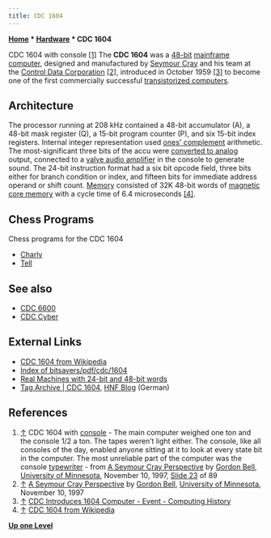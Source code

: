 ```yaml
---
title: CDC 1604
---
```

**[Home](Home "Home") * [Hardware](Hardware "Hardware") * CDC 1604**

[](https://gordonbell.azurewebsites.net/craytalk/sld023.htm) CDC 1604 with console <a id="cite-note-1" href="#cite-ref-1">[1]</a>
The **CDC 1604** was a [48-bit](https://en.wikipedia.org/wiki/48-bit_computing) [mainframe computer](https://en.wikipedia.org/wiki/Mainframe_computer), designed and manufactured by [Seymour Cray](https://en.wikipedia.org/wiki/Seymour_Cray) and his team at the [Control Data Corporation](https://en.wikipedia.org/wiki/Control_Data_Corporation) <a id="cite-note-2" href="#cite-ref-2">[2]</a>, introduced in October 1959 <a id="cite-note-3" href="#cite-ref-3">[3]</a> to become one of the first commercially successful [transistorized computers](https://en.wikipedia.org/wiki/Transistor_computer).

## Architecture

The processor running at 208 kHz contained a 48-bit accumulator (A), a 48-bit mask register (Q), a 15-bit program counter (P), and six 15-bit index registers.
Internal integer representation used [ones' complement](https://en.wikipedia.org/wiki/Ones%27_complement) arithmetic. The most-significant three bits of the accu were [converted to analog](https://en.wikipedia.org/wiki/Digital-to-analog_converter) output, connected to a [valve audio amplifier](https://en.wikipedia.org/wiki/Valve_audio_amplifier) in the console to generate sound.
The 24-bit instruction format had a six bit opcode field, three bits either for branch condition or index, and fifteen bits for immediate address operand or shift count. [Memory](Memory "Memory") consisted of 32K 48-bit words of [magnetic core memory](Memory#Core "Memory") with a cycle time of 6.4 microseconds <a id="cite-note-4" href="#cite-ref-4">[4]</a>.

## Chess Programs

Chess programs for the CDC 1604

- [Charly‎‎](Charly "Charly")
- [Tell](Tell "Tell")

## See also

- [CDC 6600](CDC_6600 "CDC 6600")
- [CDC Cyber](CDC_Cyber "CDC Cyber")

## External Links

- [CDC 1604 from Wikipedia](https://en.wikipedia.org/wiki/CDC_1604)
- [Index of bitsavers/pdf/cdc/1604](http://bitsavers.trailing-edge.com/pdf/cdc/1604/)
- [Real Machines with 24-bit and 48-bit words](http://www.quadibloc.com/comp/cp0303.htm)
- [Tag Archive | CDC 1604](https://blog.hnf.de/tag/cdc-1604/), [HNF Blog](Heinz_Nixdorf_MuseumsForum "Heinz Nixdorf MuseumsForum") (German)

## References

1. <a id="cite-ref-1" href="#cite-note-1">↑</a> CDC 1604 with [console](https://en.wikipedia.org/wiki/System_console) - The main computer weighed one ton and the console 1/2 a ton. The tapes weren’t light either. The console, like all consoles of the day, enabled anyone sitting at it to look at every state bit in the computer. The most unreliable part of the computer was the console [typewriter](https://en.wikipedia.org/wiki/Typewriter) - from [A Seymour Cray Perspective](http://gordonbell.azurewebsites.net/craytalk/sld001.htm) by [Gordon Bell](https://en.wikipedia.org/wiki/Gordon_Bell), [University of Minnesota](University_of_Minnesota "University of Minnesota"), November 10, 1997, [Slide 23](https://gordonbell.azurewebsites.net/craytalk/sld023.htm) of 89
1. <a id="cite-ref-2" href="#cite-note-2">↑</a> [A Seymour Cray Perspective](http://gordonbell.azurewebsites.net/craytalk/sld001.htm) by [Gordon Bell](https://en.wikipedia.org/wiki/Gordon_Bell), [University of Minnesota](University_of_Minnesota "University of Minnesota"), November 10, 1997
1. <a id="cite-ref-3" href="#cite-note-3">↑</a> [CDC Introduces 1604 Computer - Event - Computing History](http://www.computinghistory.org.uk/det/6100/CDC-Introduces-1604-Computer/)
1. <a id="cite-ref-4" href="#cite-note-4">↑</a> [CDC 1604 from Wikipedia](https://en.wikipedia.org/wiki/CDC_1604)

**[Up one Level](Hardware "Hardware")**

